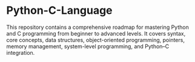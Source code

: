 # Python-C-Language
This repository contains a comprehensive roadmap for mastering Python and C programming from beginner to advanced levels. It covers syntax, core concepts, data structures, object-oriented programming, pointers, memory management, system-level programming, and Python–C integration.
